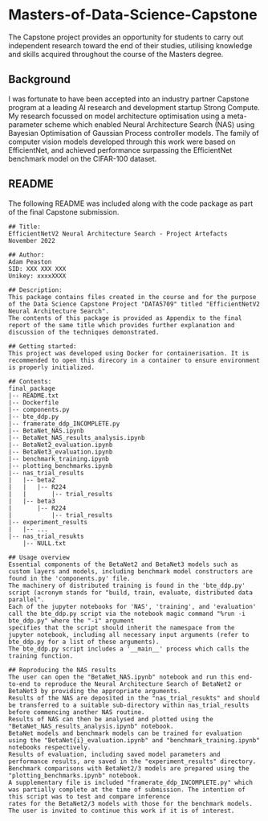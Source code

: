 # Masters-of-Data-Science-Capstone
The Capstone project provides an opportunity for students to carry out independent research toward the end of their studies, utilising knowledge and skills acquired throughout the course of the Masters degree.

## Background
I was fortunate to have been accepted into an industry partner Capstone program at a leading AI research and development startup Strong Compute. My research focussed on model architecture optimisation using a meta-parameter scheme which enabled Neural Architecture Search (NAS) using Bayesian Optimisation of Gaussian Process controller models. The family of computer vision models developed through this work were based on EfficientNet, and achieved performance surpassing the EfficientNet benchmark model on the CIFAR-100 dataset.

## README
The following README was included along with the code package as part of the final Capstone submission.

```
## Title: 
EfficientNetV2 Neural Architecture Search - Project Artefacts
November 2022

## Author:
Adam Peaston
SID: XXX XXX XXX
Unikey: xxxxXXXX

## Description:
This package contains files created in the course and for the purpose of the Data Science Capstone Project "DATA5709" titled "EfficientNetV2 Neural Architecture Search".
The contents of this package is provided as Appendix to the final report of the same title which provides further explanation and discussion of the techniques demonstrated.

## Getting started:
This project was developed using Docker for containerisation. It is recommended to open this direcory in a container to ensure environment is properly initialized.

## Contents:
final_package
|-- README.txt
|-- Dockerfile
|-- components.py
|-- bte_ddp.py
|-- framerate_ddp_INCOMPLETE.py
|-- BetaNet_NAS.ipynb
|-- BetaNet_NAS_results_analysis.ipynb
|-- BetaNet2_evaluation.ipynb
|-- BetaNet3_evaluation.ipynb
|-- benchmark_training.ipynb
|-- plotting_benchmarks.ipynb
|-- nas_trial_results
|	|-- beta2
|	|	|-- R224
|	|		|-- trial_results
|	|-- beta3
|		|-- R224
|			|-- trial_results
|-- experiment_results
|	|-- ...
|-- nas_trial_resukts
	|-- NULL.txt

## Usage overview
Essential components of the BetaNet2 and BetaNet3 models such as custom layers and models, including benchmark model constructors are found in the 'components.py' file.
The machinery of distributed training is found in the 'bte_ddp.py' script (acronym stands for "build, train, evaluate, distributed data parallel".
Each of the jupyter notebooks for 'NAS', 'training', and 'evaluation' call the bte_ddp.py script via the notebook magic command "%run -i bte_ddp.py" where the "-i" argument
specifies that the script should inherit the namespace from the jupyter notebook, including all necessary input arguments (refer to bte_ddp.py for a list of these arguments).
The bte_ddp.py script includes a '__main__' process which calls the training function.

## Reproducing the NAS results
The user can open the "BetaNet_NAS.ipynb" notebook and run this end-to-end to reproduce the Neural Architecture Search of BetaNet2 or BetaNet3 by providing the appropriate arguments.
Results of the NAS are deposited in the "nas_trial_resukts" and should be transferred to a suitable sub-directory within nas_trial_results before commencing another NAS routine.
Results of NAS can then be analysed and plotted using the "BetaNet_NAS_results_analysis.ipynb" notebook.
BetaNet models and benchmark models can be trained for evaluation using the "BetaNet{i}_evaluation.ipynb" and "benchmark_training.ipynb" notebooks respectively.
Results of evaluation, including saved model parameters and performance results, are saved in the "experiment_results" directory.
Benchmark comparisons with BetaNet2/3 models are prepared using the "plotting_benchmarks.ipynb" notebook.
A supplementary file is included "framerate_ddp_INCOMPLETE.py" which was partially complete at the time of submission. The intention of this script was to test and compare inference
rates for the BetaNet2/3 models with those for the benchmark models. The user is invited to continue this work if it is of interest.
```
